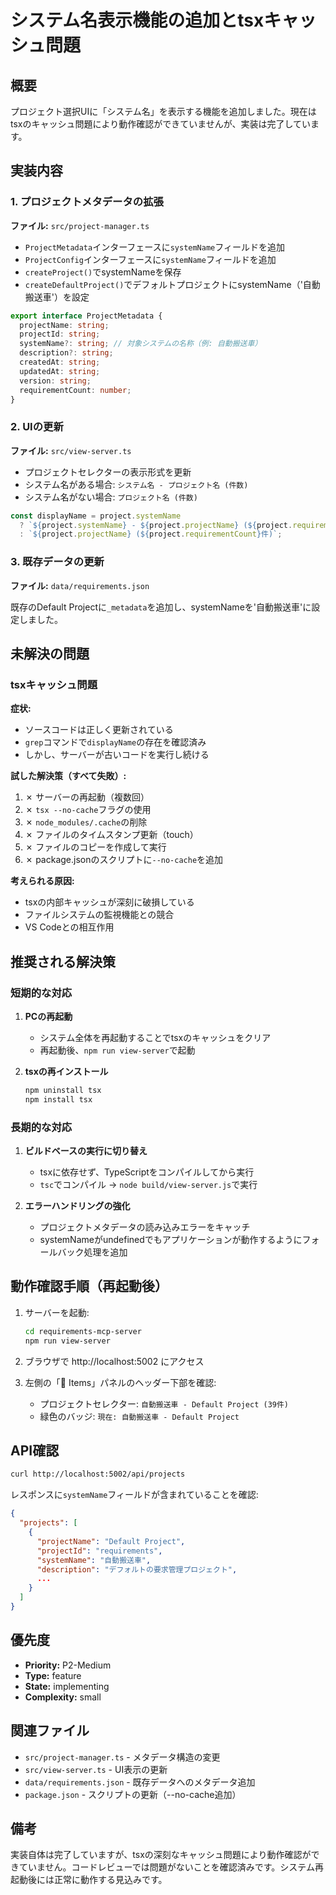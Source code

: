 # システム名表示機能の追加とtsxキャッシュ問題

## 概要

プロジェクト選択UIに「システム名」を表示する機能を追加しました。現在はtsxのキャッシュ問題により動作確認ができていませんが、実装は完了しています。

## 実装内容

### 1. プロジェクトメタデータの拡張

**ファイル:** `src/project-manager.ts`

- `ProjectMetadata`インターフェースに`systemName`フィールドを追加
- `ProjectConfig`インターフェースに`systemName`フィールドを追加
- `createProject()`でsystemNameを保存
- `createDefaultProject()`でデフォルトプロジェクトにsystemName（'自動搬送車'）を設定

```typescript
export interface ProjectMetadata {
  projectName: string;
  projectId: string;
  systemName?: string; // 対象システムの名称（例: 自動搬送車）
  description?: string;
  createdAt: string;
  updatedAt: string;
  version: string;
  requirementCount: number;
}
```

### 2. UIの更新

**ファイル:** `src/view-server.ts`

- プロジェクトセレクターの表示形式を更新
- システム名がある場合: `システム名 - プロジェクト名 (件数)`
- システム名がない場合: `プロジェクト名 (件数)`

```javascript
const displayName = project.systemName
  ? `${project.systemName} - ${project.projectName} (${project.requirementCount}件)`
  : `${project.projectName} (${project.requirementCount}件)`;
```

### 3. 既存データの更新

**ファイル:** `data/requirements.json`

既存のDefault Projectに`_metadata`を追加し、systemNameを'自動搬送車'に設定しました。

## 未解決の問題

### tsxキャッシュ問題

**症状:**
- ソースコードは正しく更新されている
- `grep`コマンドで`displayName`の存在を確認済み
- しかし、サーバーが古いコードを実行し続ける

**試した解決策（すべて失敗）:**
1. ✗ サーバーの再起動（複数回）
2. ✗ `tsx --no-cache`フラグの使用
3. ✗ `node_modules/.cache`の削除
4. ✗ ファイルのタイムスタンプ更新（touch）
5. ✗ ファイルのコピーを作成して実行
6. ✗ package.jsonのスクリプトに`--no-cache`を追加

**考えられる原因:**
- tsxの内部キャッシュが深刻に破損している
- ファイルシステムの監視機能との競合
- VS Codeとの相互作用

## 推奨される解決策

### 短期的な対応

1. **PCの再起動**
   - システム全体を再起動することでtsxのキャッシュをクリア
   - 再起動後、`npm run view-server`で起動

2. **tsxの再インストール**
   ```bash
   npm uninstall tsx
   npm install tsx
   ```

### 長期的な対応

1. **ビルドベースの実行に切り替え**
   - tsxに依存せず、TypeScriptをコンパイルしてから実行
   - `tsc`でコンパイル → `node build/view-server.js`で実行

2. **エラーハンドリングの強化**
   - プロジェクトメタデータの読み込みエラーをキャッチ
   - systemNameがundefinedでもアプリケーションが動作するようにフォールバック処理を追加

## 動作確認手順（再起動後）

1. サーバーを起動:
   ```bash
   cd requirements-mcp-server
   npm run view-server
   ```

2. ブラウザで http://localhost:5002 にアクセス

3. 左側の「🌳 Items」パネルのヘッダー下部を確認:
   - プロジェクトセレクター: `自動搬送車 - Default Project (39件)`
   - 緑色のバッジ: `現在: 自動搬送車 - Default Project`

## API確認

```bash
curl http://localhost:5002/api/projects
```

レスポンスに`systemName`フィールドが含まれていることを確認:

```json
{
  "projects": [
    {
      "projectName": "Default Project",
      "projectId": "requirements",
      "systemName": "自動搬送車",
      "description": "デフォルトの要求管理プロジェクト",
      ...
    }
  ]
}
```

## 優先度

- **Priority:** P2-Medium
- **Type:** feature
- **State:** implementing
- **Complexity:** small

## 関連ファイル

- `src/project-manager.ts` - メタデータ構造の変更
- `src/view-server.ts` - UI表示の更新
- `data/requirements.json` - 既存データへのメタデータ追加
- `package.json` - スクリプトの更新（--no-cache追加）

## 備考

実装自体は完了していますが、tsxの深刻なキャッシュ問題により動作確認ができていません。コードレビューでは問題がないことを確認済みです。システム再起動後には正常に動作する見込みです。
